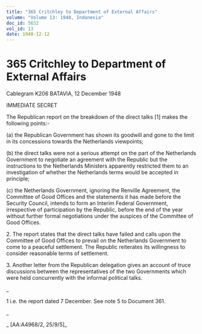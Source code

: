 ```yaml
---
title: "365 Critchley to Department of External Affairs"
volume: "Volume 13: 1948, Indonesia"
doc_id: 5632
vol_id: 13
date: 1948-12-12
---
```


# 365 Critchley to Department of External Affairs

Cablegram K206 BATAVIA, 12 December 1948

IMMEDIATE SECRET

The Republican report on the breakdown of the direct talks [1] makes the following points:-

(a) the Republican Government has shown its goodwill and gone to the limit in its concessions towards the Netherlands viewpoints;

(b) the direct talks were not a serious attempt on the part of the Netherlands Government to negotiate an agreement with the Republic but the instructions to the Netherlands Ministers apparently restricted them to an investigation of whether the Netherlands terms would be accepted in principle;

(c) the Netherlands Government, ignoring the Renville Agreement, the Committee of Good Offices and the statements it has made before the Security Council, intends to form an Interim Federal Government, irrespective of participation by the Republic, before the end of the year without further formal negotiations under the auspices of the Committee of Good Offices.

2\. The report states that the direct talks have failed and calls upon the Committee of Good Offices to prevail on the Netherlands Government to come to a peaceful settlement. The Republic reiterates its willingness to consider reasonable terms of settlement.

3\. Another letter from the Republican delegation gives an account of truce discussions between the representatives of the two Governments which were held concurrently with the informal political talks.

_

1 i.e. the report dated 7 December. See note 5 to Document 361.

_

_ [AA:A4968/2, 25/9/5]_
